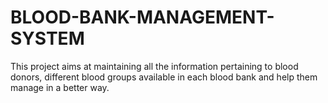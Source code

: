 # BLOOD-BANK-MANAGEMENT-SYSTEM
This project aims at maintaining all the information  pertaining to blood donors, different blood groups available in each blood bank and help them  manage in a better way.
